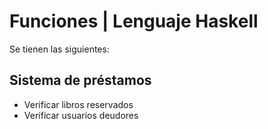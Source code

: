 # Funciones | Lenguaje Haskell
Se tienen las siguientes:

## Sistema de préstamos
- Verificar libros reservados
- Verificar usuarios deudores